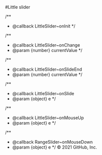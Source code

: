 #Little slider


/**
 * @callback LittleSlider~onInit
 */

 /**
 * @callback LittleSlider~onChange
 * @param {number} currentValue
 */

 /**
 * @callback LittleSlider~onSlideEnd
 * @param {number} currentValue
 */

/**
 * @callback LittleSlider~onSlide
 * @param {object} e
 */

/**
 * @callback LittleSlider~onMouseUp
 * @param {object} e
 */

/**
 * @callback RangeSlider~onMouseDown
 * @param {object} e
 */
© 2021 GitHub, Inc.